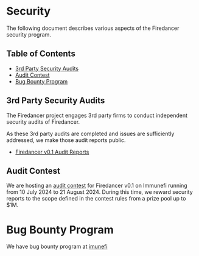 # Security

The following document describes various aspects of the Firedancer security program.

## Table of Contents

- [3rd Party Security Audits](#3rd-Party-Security-Audits)
- [Audit Contest](#Audit-Contest)
- [Bug Bounty Program](#Bug-Bounty-Program)

## 3rd Party Security Audits

The Firedancer project engages 3rd party firms to conduct independent security audits of Firedancer.

As these 3rd party audits are completed and issues are sufficiently addressed, we make those audit reports public.

- [Firedancer v0.1 Audit Reports](https://github.com/firedancer-io/audits)

## Audit Contest

We are hosting an [audit contest](https://immunefi.com/boost/firedancer-boost/) for Firedancer v0.1 on Immunefi running from 10 July 2024 to 21 August 2024.
During this time, we reward security reports to the scope defined in the contest rules from a prize pool up to $1M.

# Bug Bounty Program

We have bug bounty program at [imunefi](https://immunefi.com/bug-bounty/firedancer/information/)
